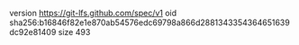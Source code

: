 version https://git-lfs.github.com/spec/v1
oid sha256:b16846f82e1e870ab54576edc69798a866d2881343354364651639dc92e81409
size 493
